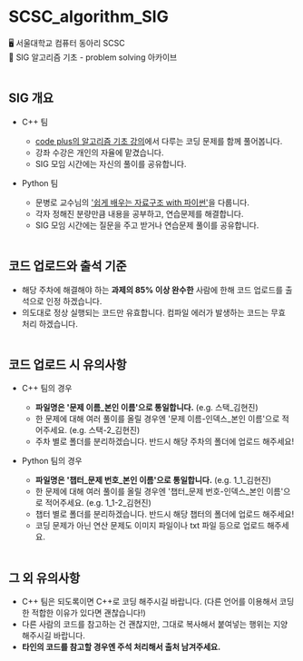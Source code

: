 # SCSC_algorithm_SIG

🖥️ 서울대학교 컴퓨터 동아리 SCSC<br>
📕 SIG 알고리즘 기초 - problem solving 아카이브<br><br>



## SIG 개요

* C++ 팀
  * [code plus의 알고리즘 기초 강의](https://code.plus/course/41, "codeplus link")에서 다루는 코딩 문제를 함께 풀어봅니다.
  * 강좌 수강은 개인의 자율에 맡겼습니다.
  * SIG 모임 시간에는 자신의 풀이를 공유합니다.

* Python 팀
  * 문병로 교수님의 ['쉽게 배우는 자료구조 with 파이썬'](https://www.kyobobook.co.kr/product/detailViewKor.laf?ejkGb=KOR&mallGb=KOR&barcode=9791156645757)을 다룹니다.
  * 각자 정해진 분량만큼 내용을 공부하고, 연습문제를 해결합니다.
  * SIG 모임 시간에는 질문을 주고 받거나 연습문제 풀이를 공유합니다.
<br><br>

## 코드 업로드와 출석 기준

* 해당 주차에 해결해야 하는 **과제의 85% 이상 완수한** 사람에 한해 코드 업로드를 출석으로 인정 하겠습니다.
* 의도대로 정상 실행되는 코드만 유효합니다. 컴파일 에러가 발생하는 코드는 무효 처리 하겠습니다.
<br><br>

## 코드 업로드 시 유의사항

* C++ 팀의 경우
  * **파일명은 '문제 이름_본인 이름'으로 통일합니다.** (e.g. 스택_김현진)
  * 한 문제에 대해 여러 풀이를 올릴 경우엔 '문제 이름-인덱스_본인 이름'으로 적어주세요. (e.g. 스택-2_김현진)
  * 주차 별로 폴더를 분리하겠습니다. 반드시 해당 주차의 폴더에 업로드 해주세요!


* Python 팀의 경우
  * **파일명은 '챕터_문제 번호_본인 이름'으로 통일합니다.** (e.g. 1_1_김현진)
  * 한 문제에 대해 여러 풀이를 올릴 경우엔 '챕터_문제 번호-인덱스_본인 이름'으로 적어주세요. (e.g. 1_1-2_김현진)
  * 챕터 별로 폴더를 분리하겠습니다. 반드시 해당 챕터의 폴더에 업로드 해주세요!
  * 코딩 문제가 아닌 연산 문제도 이미지 파일이나 txt 파일 등으로 업로드 해주세요.
<br><br>

## 그 외 유의사항

* C++ 팀은 되도록이면 C++로 코딩 해주시길 바랍니다. (다른 언어를 이용해서 코딩한 적합한 이유가 있다면 괜찮습니다!)
* 다른 사람의 코드를 참고하는 건 괜찮지만, 그대로 복사해서 붙여넣는 행위는 지양해주시길 바랍니다.
* **타인의 코드를 참고할 경우엔 주석 처리해서 출처 남겨주세요.**
